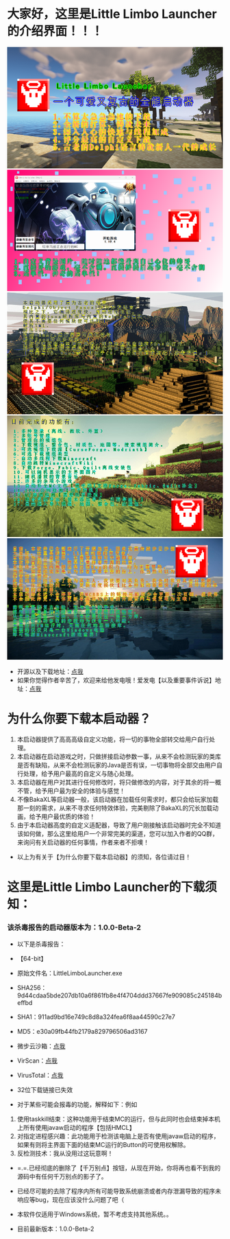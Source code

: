 # 大家好，这里是Little Limbo Launcher的介绍界面！！！

![标题图](标题图.png)
![主界面图](主界面图.png)
![介绍图](介绍图.png)
![功能预览图](功能预览图.png)
![备注图片](备注图片.png)

- 开源以及下载地址：[点我](https://gitcode.net/rechalow/lllauncher)
- 如果你觉得作者辛苦了，欢迎来给他发电哦！爱发电【以及重要事件诉说】地址：[点我](https://afdian.net/a/Rechalow)

# 为什么你要下载本启动器？

1. 本启动器提供了高高高级自定义功能，将一切的事物全部转交给用户自行处理。
2. 本启动器在启动游戏之时，只做拼接启动参数一事，从来不会检测玩家的类库是否有缺陷，从来不会检测玩家的Java是否有误，一切事物将全部交由用户自行处理，给予用户最高的自定义与随心处理。
3. 本启动器在用户对其进行任何修改时，将只做修改的内容，对于其余的将一概不管，给予用户最为安全的体验与感觉！
4. 不像BakaXL等启动器一般，该启动器在加载任何需求时，都只会给玩家加载那一刻的需求，从来不寻求任何特效体验，完美剔除了BakaXL的冗长加载动画，给予用户最优质的体验！
5. 由于本启动器高度的自定义适配器，导致了用户刚接触该启动器时完全不知道该如何做，那么这里给用户一个非常完美的渠道，您可以加入作者的QQ群，来询问有关启动器的任何事情，作者来者不拒噢！
- 以上为有关于【为什么你要下载本启动器】的须知，各位请过目！

# 这里是Little Limbo Launcher的下载须知：

### 该杀毒报告的启动器版本为：1.0.0-Beta-2

- 以下是杀毒报告：
- 【64-bit】
- 原始文件名：LittleLimboLauncher.exe
- SHA256：9d44cdaa5bde207db10a6f861fb8e4f4704ddd37667fe909085c245184beffbd
- SHA1：911ad9bd16e749c8d8a324fea6f8aa44590c27e7
- MD5：e30a09fb44fb2179a829796506ad3167
- 微步云沙箱：[点我](https://s.threatbook.com/report/file/9d44cdaa5bde207db10a6f861fb8e4f4704ddd37667fe909085c245184beffbd)
- VirScan：[点我](https://www.virscan.org/report/9d44cdaa5bde207db10a6f861fb8e4f4704ddd37667fe909085c245184beffbd)
- VirusTotal：[点我](https://www.virustotal.com/gui/file/9d44cdaa5bde207db10a6f861fb8e4f4704ddd37667fe909085c245184beffbd?nocache=1)

- 32位下载链接已失效

- 对于某些可能会报毒的功能，解释如下：例如
1. 使用taskkill结束：这种功能用于结束MC的运行，但与此同时也会结束掉本机上所有使用javaw启动的程序【包括HMCL】
2. 对指定进程感兴趣：此功能用于检测该电脑上是否有使用javaw启动的程序，如果有则将主界面下面的结束MC运行的Button的可使用权解除。
3. 反检测技术：我从没用过这玩意啊！

- =.=.已经彻底的删除了【千万别点】按钮，从现在开始，你将再也看不到我的源码中有任何千万别点的影子了。
- 已经尽可能的去除了程序内所有可能导致系统崩溃或者内存泄漏导致的程序未响应等bug，现在应该没什么问题了吧（
- 本软件仅适用于Windows系统，暂不考虑支持其他系统。。

- 目前最新版本：1.0.0-Beta-2